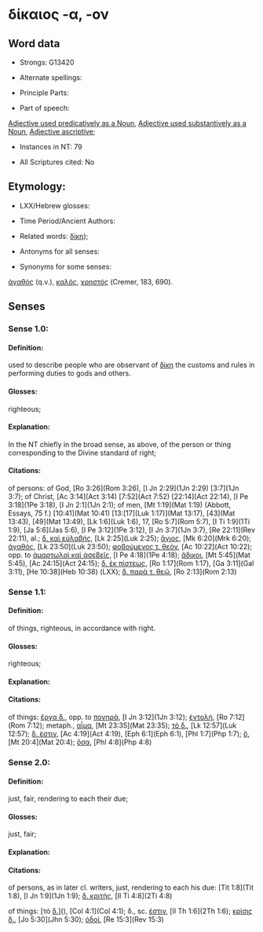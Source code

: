 # δίκαιος -α, -ον

<!-- Status: S2=NeedsFinalCheck -->
<!-- Lexica used for edits:   -->

## Word data

* Strongs: G13420

* Alternate spellings:



* Principle Parts: 


* Part of speech: 

[Adjective used predicatively as a Noun](http://ugg.readthedocs.io/en/latest/noun_predicate_adj.html), 
[Adjective used substantively as a Noun](http://ugg.readthedocs.io/en/latest/noun_substantive_adj.html), 
[Adjective ascriptive](http://ugg.readthedocs.io/en/latest/adjective_ascriptive.html); 

* Instances in NT: 79

* All Scriptures cited: No

## Etymology: 


* LXX/Hebrew glosses: 


* Time Period/Ancient Authors: 


* Related words: [δίκη]()); 

* Antonyms for all senses:

* Synonyms for some senses: 

 [ἀγαθός](../G00180/01.md) (q.v.), [καλός](../G25700/01.md), [χρηστός](../G55430/01.md) (Cremer, 183, 690).

## Senses 


### Sense  1.0: 

#### Definition: 

used to describe people who are observant of [δίκη]() the customs and rules in performing duties to gods and others.

#### Glosses: 

righteous;

#### Explanation: 

In the NT chiefly in the broad sense, as above, of the person or thing corresponding to the Divine standard of right;

#### Citations:

of persons: of God, [Ro 3:26](Rom 3:26), [I Jn 2:29](1Jn 2:29) [3:7](1Jn 3:7); of Christ, [Ac 3:14](Act 3:14) [7:52](Act 7:52) [22:14](Act 22:14), [I Pe 3:18](1Pe 3:18), [I Jn 2:1](1Jn 2:1); of men, [Mt 1:19](Mat 1:19) (Abbott, Essays, 75 f.) [10:41](Mat 10:41) [13:[17](Luk 1:17)](Mat 13:17), [43](Mat 13:43), [49](Mat 13:49), [Lk 1:6](Luk 1:6), 17, [Ro 5:7](Rom 5:7), [I Ti 1:9](1Ti 1:9), [Ja 5:6](Jas 5:6), [I Pe 3:12](1Pe 3:12), [I Jn 3:7](1Jn 3:7), [Re 22:11](Rev 22:11), al.; [δ. καὶ εὐλαβής](), [Lk 2:25](Luk 2:25); [ἅγιος](), [Mk 6:20](Mrk 6:20); [ἀγαθός](), [Lk 23:50](Luk 23:50); [φοβούμενος τ. θεόν](), [Ac 10:22](Act 10:22); opp. to [ἀμαρτωλοὶ καὶ ἀσεβεῖς](), [I Pe 4:18](1Pe 4:18); [ἄδικοι](), [Mt 5:45](Mat 5:45), [Ac 24:15](Act 24:15); [δ. ἐκ πίστεως](), [Ro 1:17](Rom 1:17), [Ga 3:11](Gal 3:11), [He 10:38](Heb 10:38) (LXX); [δ. παρὰ τ. θεῷ](), [Ro 2:13](Rom 2:13) 

### Sense  1.1: 

#### Definition: 

of things, righteous, in accordance with right. 

#### Glosses: 

righteous; 

#### Explanation: 



#### Citations: 

of things: [ἔργα δ.](), opp. to [πονηρὰ](), [I Jn 3:12](1Jn 3:12); [ἐντολή](), [Ro 7:12](Rom 7:12); metaph., [αἷμα](), [Mt 23:35](Mat 23:35); [τὸ δ.](), [Lk 12:57](Luk 12:57); [δ. ἐστιν](), [Ac 4:19](Act 4:19), [Eph 6:1](Eph 6:1), [Phl 1:7](Php 1:7); [ὅ](), [Mt 20:4](Mat 20:4); [ὅσα](), [Phl 4:8](Php 4:8) 

### Sense  2.0: 

#### Definition: 

just, fair, rendering to each their due;

#### Glosses: 

just, fair; 

#### Explanation: 


#### Citations: 

of persons, as in later cl. writers, just, rendering to each his due: [Tit 1:8](Tit 1:8), [I Jn 1:9](1Jn 1:9); [δ. κριτής](), [II Ti 4:8](2Ti 4:8) 

of things: [τὸ [δ.]()](), [Col 4:1](Col 4:1); δ., sc. [ἐστιν](), [II Th 1:6](2Th 1:6); [κρίσις δ.](), [Jo 5:30](Jhn 5:30); [ὁδοί](), [Re 15:3](Rev 15:3) 
